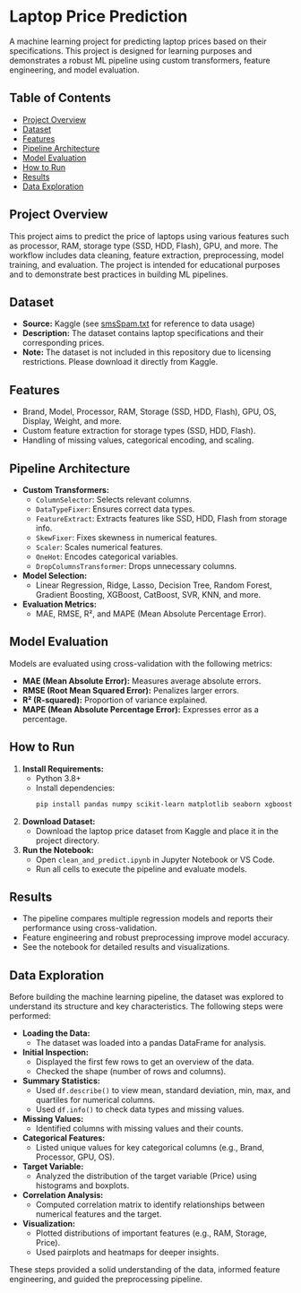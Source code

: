 # Laptop Price Prediction

A machine learning project for predicting laptop prices based on their specifications. This project is designed for learning purposes and demonstrates a robust ML pipeline using custom transformers, feature engineering, and model evaluation.

## Table of Contents
- [Project Overview](#project-overview)
- [Dataset](#dataset)
- [Features](#features)
- [Pipeline Architecture](#pipeline-architecture)
- [Model Evaluation](#model-evaluation)
- [How to Run](#how-to-run)
- [Results](#results)
- [Data Exploration](#data-exploration)

## Project Overview
This project aims to predict the price of laptops using various features such as processor, RAM, storage type (SSD, HDD, Flash), GPU, and more. The workflow includes data cleaning, feature extraction, preprocessing, model training, and evaluation. The project is intended for educational purposes and to demonstrate best practices in building ML pipelines.

## Dataset
- **Source:** Kaggle (see [smsSpam.txt](../smsSpam.txt) for reference to data usage)
- **Description:** The dataset contains laptop specifications and their corresponding prices.
- **Note:** The dataset is not included in this repository due to licensing restrictions. Please download it directly from Kaggle.

## Features
- Brand, Model, Processor, RAM, Storage (SSD, HDD, Flash), GPU, OS, Display, Weight, and more.
- Custom feature extraction for storage types (SSD, HDD, Flash).
- Handling of missing values, categorical encoding, and scaling.

## Pipeline Architecture
- **Custom Transformers:**
  - `ColumnSelector`: Selects relevant columns.
  - `DataTypeFixer`: Ensures correct data types.
  - `FeatureExtract`: Extracts features like SSD, HDD, Flash from storage info.
  - `SkewFixer`: Fixes skewness in numerical features.
  - `Scaler`: Scales numerical features.
  - `OneHot`: Encodes categorical variables.
  - `DropColumnsTransformer`: Drops unnecessary columns.
- **Model Selection:**
  - Linear Regression, Ridge, Lasso, Decision Tree, Random Forest, Gradient Boosting, XGBoost, CatBoost, SVR, KNN, and more.
- **Evaluation Metrics:**
  - MAE, RMSE, R², and MAPE (Mean Absolute Percentage Error).

## Model Evaluation
Models are evaluated using cross-validation with the following metrics:
- **MAE (Mean Absolute Error):** Measures average absolute errors.
- **RMSE (Root Mean Squared Error):** Penalizes larger errors.
- **R² (R-squared):** Proportion of variance explained.
- **MAPE (Mean Absolute Percentage Error):** Expresses error as a percentage.

## How to Run
1. **Install Requirements:**
   - Python 3.8+
   - Install dependencies:
     ```bash
     pip install pandas numpy scikit-learn matplotlib seaborn xgboost catboost
     ```
2. **Download Dataset:**
   - Download the laptop price dataset from Kaggle and place it in the project directory.
3. **Run the Notebook:**
   - Open `clean_and_predict.ipynb` in Jupyter Notebook or VS Code.
   - Run all cells to execute the pipeline and evaluate models.

## Results
- The pipeline compares multiple regression models and reports their performance using cross-validation.
- Feature engineering and robust preprocessing improve model accuracy.
- See the notebook for detailed results and visualizations.

## Data Exploration
Before building the machine learning pipeline, the dataset was explored to understand its structure and key characteristics. The following steps were performed:

- **Loading the Data:**
  - The dataset was loaded into a pandas DataFrame for analysis.
- **Initial Inspection:**
  - Displayed the first few rows to get an overview of the data.
  - Checked the shape (number of rows and columns).
- **Summary Statistics:**
  - Used `df.describe()` to view mean, standard deviation, min, max, and quartiles for numerical columns.
  - Used `df.info()` to check data types and missing values.
- **Missing Values:**
  - Identified columns with missing values and their counts.
- **Categorical Features:**
  - Listed unique values for key categorical columns (e.g., Brand, Processor, GPU, OS).
- **Target Variable:**
  - Analyzed the distribution of the target variable (Price) using histograms and boxplots.
- **Correlation Analysis:**
  - Computed correlation matrix to identify relationships between numerical features and the target.
- **Visualization:**
  - Plotted distributions of important features (e.g., RAM, Storage, Price).
  - Used pairplots and heatmaps for deeper insights.

These steps provided a solid understanding of the data, informed feature engineering, and guided the preprocessing pipeline.